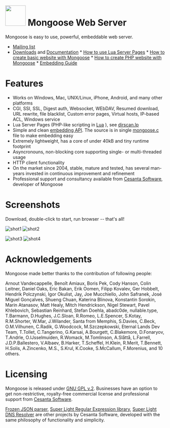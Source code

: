 # <img src="http://cesanta.com/images/mongoose_logo.png" width="64" height="64"> Mongoose Web Server

Mongoose is easy to use, powerful, embeddable web server.
   * [Mailing list](http://groups.google.com/group/mongoose-users)
   * [Downloads](http://cesanta.com/mongoose.shtml) and
   [Documentation](http://cesanta.com/docs.shtml)
    * [How to use Lua Server Pages](http://cesanta.com/docs/Lua.shtml)
    * [How to create basic website with Mongoose](http://cesanta.com/docs/BasicWebsite.shtml)
    * [How to create PHP website with Mongoose](http://cesanta.com/docs/PhpWebsite.shtml)
    * [Embedding Guide](http://cesanta.com/docs/Embed.shtml)

# Features

- Works on Windows, Mac, UNIX/Linux, iPhone, Android, and many other platforms
- CGI, SSI, SSL, Digest auth, Websocket, WEbDAV, Resumed download, URL rewrite, file blacklist, Custom error pages, Virtual hosts, IP-based ACL, Windows service
- Lua Server Pages (PHP-like scripting in [Lua](http://lua.org) ), see [dirscan.lp](https://github.com/cesanta/mongoose/blob/master/examples/lua/dirscan.lp)
- Simple and clean
  [embedding API](https://github.com/cesanta/mongoose/blob/master/mongoose.h).
  The source is in single
  [mongoose.c](https://github.com/cesanta/mongoose/blob/master/mongoose.c) file
  to make embedding easy
- Extremely lightweight, has a core of under 40kB and tiny runtime footprint
- Asyncronouns, non-blocking core supporting single- or multi-threaded usage
- HTTP client functionality
- On the market since 2004, stable, mature and tested,
  has several man-years invested in continuous improvement and refinement
- Professional support and consultancy available from
[Cesanta Software](http://cesanta.com), developer of Mongoose

# Screenshots

Download, double-click to start, run browser -- that's all!

![shot1](http://cesanta.com/images/tut_sharing/tut1.png)
![shot2](http://cesanta.com/images/tut_sharing/tut2.png)

![shot3](http://cesanta.com/images/tut_sharing/tut3.png)
![shot4](http://cesanta.com/images/tut_sharing/tut4.png)

# Acknowledgements

Mongoose made better thanks to the contribution of following people:

Arnout Vandecappelle, Benoît Amiaux, Boris Pek, Cody Hanson, Colin Leitner,
Daniel Oaks, Eric Bakan, Erik Oomen, Filipp Kovalev, Ger Hobbelt,
Hendrik Polczynski, Igor Okulist, Jay, Joe Mucchiello, John Safranek,
José Miguel Gonçalves, Shueng Chuan, Katerina Blinova, Konstantin Sorokin,
Marin Atanasov, Matt Healy, Mitch Hendrickson, Nigel Stewart, Pavel Khlebovich,
Sebastian Reinhard, Stefan Doehla, abadc0de, nullable.type,
T.Barmann, D.Hughes, J.C.Sloan, R.Romeo, L.E.Spencer, S.Kotay, R.M.Shorter,
W.Mar, J.Wilander, Santa from Memphis, S.Davies, C.Beck,
O.M.Vilhunen, C.Radik, G.Woodcock, M.Szczepkowski,
Eternal Lands Dev Team, T.Tollet, C.Tangerino, G.Karsai, A.Bourgett,
C.Blakemore, D.Fonaryov, T.Andrle, O.IJsselmuiden, R.Womack, M.Tomlinson,
A.Slåttå, L.Farrell, J.D.P.Ballestero, V.Albaev, B.Harker, T.Scheffel, H.Klein,
R.Merit, T.Bennett, H.Solis, A.Zincenko, M.S., S.Krul, K.Cooke, S.McCallum,
F.Morenius, and 10 others.

# Licensing

Mongoose is released under
[GNU GPL v.2](http://www.gnu.org/licenses/old-licenses/gpl-2.0.html).
Businesses have an option to get non-restrictive, royalty-free commercial
license and professional support from
[Cesanta Software](http://cesanta.com).

[Frozen JSON parser](https://github.com/cesanta/frozen),
[Super Light Regular Expression library](https://github.com/cesanta/slre),
[Super Light DNS Resolver](https://github.com/cesanta/sldr)
are other projects by Cesanta Software, developed with the same philosophy
of functionality and simplicity.
